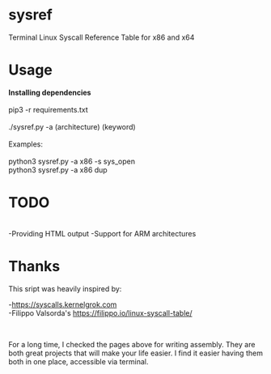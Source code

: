# sysref
Terminal Linux Syscall Reference Table for x86 and x64

# Usage

**Installing dependencies**
<br />
<br />
pip3 -r requirements.txt
<br />
<br />
./sysref.py -a (architecture) (keyword)
<br />
<br />
Examples:
<br />
<br />
  python3 sysref.py -a x86 -s sys_open
  <br />
  python3 sysref.py -a x86 dup
<br />

# TODO


<br />
-Providing HTML output
-Support for ARM architectures


# Thanks

This sript was heavily inspired by:

  -https://syscalls.kernelgrok.com
  <br />
  -Filippo Valsorda's https://filippo.io/linux-syscall-table/
  
  <br />
  
For a long time, I checked the pages above for writing assembly. They are both great projects that will make your life easier. I find it easier having them both in one place, accessible via terminal. 



